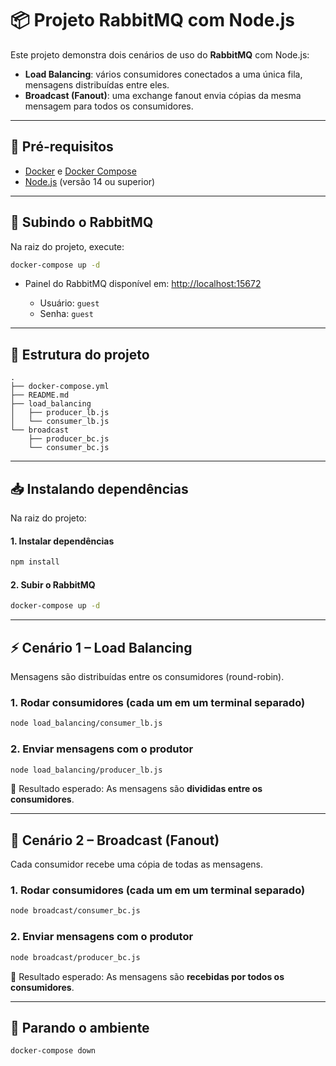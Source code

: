 # 📦 Projeto RabbitMQ com Node.js

Este projeto demonstra dois cenários de uso do **RabbitMQ** com Node.js:

* **Load Balancing**: vários consumidores conectados a uma única fila, mensagens distribuídas entre eles.
* **Broadcast (Fanout)**: uma exchange fanout envia cópias da mesma mensagem para todos os consumidores.

---

## 🚀 Pré-requisitos

* [Docker](https://www.docker.com/) e [Docker Compose](https://docs.docker.com/compose/)
* [Node.js](https://nodejs.org/) (versão 14 ou superior)

---

## 🐇 Subindo o RabbitMQ

Na raiz do projeto, execute:

```bash
docker-compose up -d
```

* Painel do RabbitMQ disponível em: [http://localhost:15672](http://localhost:15672)

  * Usuário: `guest`
  * Senha: `guest`

---

## 📂 Estrutura do projeto

```
.
├── docker-compose.yml
├── README.md
├── load_balancing
│   ├── producer_lb.js
│   └── consumer_lb.js
└── broadcast
    ├── producer_bc.js
    └── consumer_bc.js
```

---

## 📥 Instalando dependências

Na raiz do projeto:

#### 1. Instalar dependências
```bash
npm install
```

#### 2. Subir o RabbitMQ
```bash
docker-compose up -d
```

---

## ⚡ Cenário 1 – Load Balancing

Mensagens são distribuídas entre os consumidores (round-robin).

### 1. Rodar consumidores (cada um em um terminal separado)

```bash
node load_balancing/consumer_lb.js
```

### 2. Enviar mensagens com o produtor

```bash
node load_balancing/producer_lb.js
```

📌 Resultado esperado:
As mensagens são **divididas entre os consumidores**.

---

## 📡 Cenário 2 – Broadcast (Fanout)

Cada consumidor recebe uma cópia de todas as mensagens.

### 1. Rodar consumidores (cada um em um terminal separado)

```bash
node broadcast/consumer_bc.js
```

### 2. Enviar mensagens com o produtor

```bash
node broadcast/producer_bc.js
```

📌 Resultado esperado:
As mensagens são **recebidas por todos os consumidores**.

---

## 🛑 Parando o ambiente

```bash
docker-compose down
```
